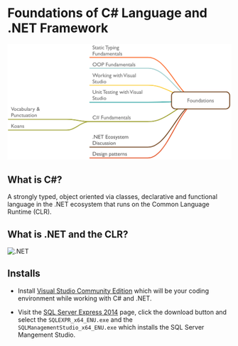 # Foundations of C\# Language and .NET Framework

![C# Foundations](foundations.png)

## What is C\#?

A strongly typed, object oriented via classes, declarative and functional language in the .NET ecosystem that runs on the Common Language Runtime (CLR).

## What is .NET and the CLR?

![.NET](https://upload.wikimedia.org/wikipedia/commons/thumb/d/d3/DotNet.svg/300px-DotNet.svg.png)

## Installs

+ Install [Visual Studio Community Edition](https://www.visualstudio.com/en-us/products/visual-studio-community-vs.aspx) which will be your coding environment while working with C# and .NET.

+ Visit the [SQL Server Express 2014](https://www.microsoft.com/en-us/download/details.aspx?id=35579) page, click the download button and select the  `SQLEXPR_x64_ENU.exe` and the `	
SQLManagementStudio_x64_ENU.exe` which installs the SQL Server Mangement Studio.